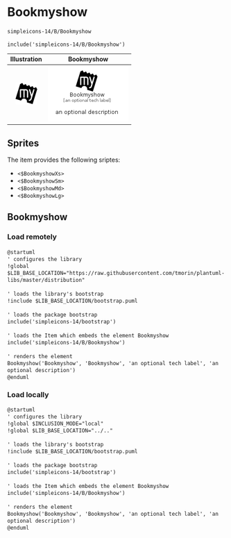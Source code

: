# Bookmyshow


```text
simpleicons-14/B/Bookmyshow
```

```text
include('simpleicons-14/B/Bookmyshow')
```



| Illustration | Bookmyshow |
| :---: | :---: |
| ![illustration for Illustration](../../simpleicons-14/B/Bookmyshow.png) | ![illustration for Bookmyshow](../../simpleicons-14/B/Bookmyshow.Local.png) |



## Sprites
The item provides the following sriptes:

- `<$BookmyshowXs>`
- `<$BookmyshowSm>`
- `<$BookmyshowMd>`
- `<$BookmyshowLg>`





## Bookmyshow

### Load remotely
```plantuml
@startuml
' configures the library
!global $LIB_BASE_LOCATION="https://raw.githubusercontent.com/tmorin/plantuml-libs/master/distribution"

' loads the library's bootstrap
!include $LIB_BASE_LOCATION/bootstrap.puml

' loads the package bootstrap
include('simpleicons-14/bootstrap')

' loads the Item which embeds the element Bookmyshow
include('simpleicons-14/B/Bookmyshow')

' renders the element
Bookmyshow('Bookmyshow', 'Bookmyshow', 'an optional tech label', 'an optional description')
@enduml
```

### Load locally
```plantuml
@startuml
' configures the library
!global $INCLUSION_MODE="local"
!global $LIB_BASE_LOCATION="../.."

' loads the library's bootstrap
!include $LIB_BASE_LOCATION/bootstrap.puml

' loads the package bootstrap
include('simpleicons-14/bootstrap')

' loads the Item which embeds the element Bookmyshow
include('simpleicons-14/B/Bookmyshow')

' renders the element
Bookmyshow('Bookmyshow', 'Bookmyshow', 'an optional tech label', 'an optional description')
@enduml
```

